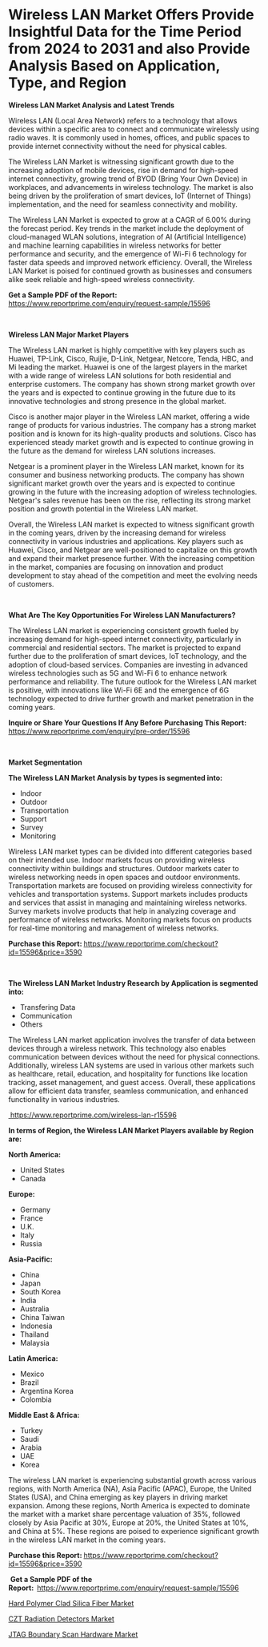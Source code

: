 <p><h1>Wireless LAN Market Offers Provide Insightful Data for the Time Period from 2024 to 2031 and also Provide Analysis Based on Application, Type, and Region</h1></p><p><strong>Wireless LAN Market Analysis and Latest Trends</strong></p>
<p><p>Wireless LAN (Local Area Network) refers to a technology that allows devices within a specific area to connect and communicate wirelessly using radio waves. It is commonly used in homes, offices, and public spaces to provide internet connectivity without the need for physical cables.</p><p>The Wireless LAN Market is witnessing significant growth due to the increasing adoption of mobile devices, rise in demand for high-speed internet connectivity, growing trend of BYOD (Bring Your Own Device) in workplaces, and advancements in wireless technology. The market is also being driven by the proliferation of smart devices, IoT (Internet of Things) implementation, and the need for seamless connectivity and mobility.</p><p>The Wireless LAN Market is expected to grow at a CAGR of 6.00% during the forecast period. Key trends in the market include the deployment of cloud-managed WLAN solutions, integration of AI (Artificial Intelligence) and machine learning capabilities in wireless networks for better performance and security, and the emergence of Wi-Fi 6 technology for faster data speeds and improved network efficiency. Overall, the Wireless LAN Market is poised for continued growth as businesses and consumers alike seek reliable and high-speed wireless connectivity.</p></p>
<p><strong>Get a Sample PDF of the Report:&nbsp;</strong> <a href="https://www.reportprime.com/enquiry/request-sample/15596">https://www.reportprime.com/enquiry/request-sample/15596</a></p>
<p>&nbsp;</p>
<p><strong>Wireless LAN Major Market Players</strong></p>
<p><p>The Wireless LAN market is highly competitive with key players such as Huawei, TP-Link, Cisco, Ruijie, D-Link, Netgear, Netcore, Tenda, HBC, and Mi leading the market. Huawei is one of the largest players in the market with a wide range of wireless LAN solutions for both residential and enterprise customers. The company has shown strong market growth over the years and is expected to continue growing in the future due to its innovative technologies and strong presence in the global market.</p><p>Cisco is another major player in the Wireless LAN market, offering a wide range of products for various industries. The company has a strong market position and is known for its high-quality products and solutions. Cisco has experienced steady market growth and is expected to continue growing in the future as the demand for wireless LAN solutions increases.</p><p>Netgear is a prominent player in the Wireless LAN market, known for its consumer and business networking products. The company has shown significant market growth over the years and is expected to continue growing in the future with the increasing adoption of wireless technologies. Netgear's sales revenue has been on the rise, reflecting its strong market position and growth potential in the Wireless LAN market.</p><p>Overall, the Wireless LAN market is expected to witness significant growth in the coming years, driven by the increasing demand for wireless connectivity in various industries and applications. Key players such as Huawei, Cisco, and Netgear are well-positioned to capitalize on this growth and expand their market presence further. With the increasing competition in the market, companies are focusing on innovation and product development to stay ahead of the competition and meet the evolving needs of customers.</p></p>
<p>&nbsp;</p>
<p><strong>What Are The Key Opportunities For Wireless LAN Manufacturers?</strong></p>
<p><p>The Wireless LAN market is experiencing consistent growth fueled by increasing demand for high-speed internet connectivity, particularly in commercial and residential sectors. The market is projected to expand further due to the proliferation of smart devices, IoT technology, and the adoption of cloud-based services. Companies are investing in advanced wireless technologies such as 5G and Wi-Fi 6 to enhance network performance and reliability. The future outlook for the Wireless LAN market is positive, with innovations like Wi-Fi 6E and the emergence of 6G technology expected to drive further growth and market penetration in the coming years.</p></p>
<p><strong>Inquire or Share Your Questions If Any Before Purchasing This Report:</strong> <a href="https://www.reportprime.com/enquiry/pre-order/15596">https://www.reportprime.com/enquiry/pre-order/15596</a></p>
<p>&nbsp;</p>
<p><strong>Market Segmentation</strong></p>
<p><strong>The Wireless LAN Market Analysis by types is segmented into:</strong></p>
<p><ul><li>Indoor</li><li>Outdoor</li><li>Transportation</li><li>Support</li><li>Survey</li><li>Monitoring</li></ul></p>
<p><p>Wireless LAN market types can be divided into different categories based on their intended use. Indoor markets focus on providing wireless connectivity within buildings and structures. Outdoor markets cater to wireless networking needs in open spaces and outdoor environments. Transportation markets are focused on providing wireless connectivity for vehicles and transportation systems. Support markets includes products and services that assist in managing and maintaining wireless networks. Survey markets involve products that help in analyzing coverage and performance of wireless networks. Monitoring markets focus on products for real-time monitoring and management of wireless networks.</p></p>
<p><strong>Purchase this Report:&nbsp;</strong><a href="https://www.reportprime.com/checkout?id=15596&price=3590">https://www.reportprime.com/checkout?id=15596&price=3590</a></p>
<p>&nbsp;</p>
<p><strong>The Wireless LAN Market Industry Research by Application is segmented into:</strong></p>
<p><ul><li>Transfering Data</li><li>Communication</li><li>Others</li></ul></p>
<p><p>The Wireless LAN market application involves the transfer of data between devices through a wireless network. This technology also enables communication between devices without the need for physical connections. Additionally, wireless LAN systems are used in various other markets such as healthcare, retail, education, and hospitality for functions like location tracking, asset management, and guest access. Overall, these applications allow for efficient data transfer, seamless communication, and enhanced functionality in various industries.</p></p>
<p><a href="https://www.reportprime.com/wireless-lan-r15596">&nbsp;https://www.reportprime.com/wireless-lan-r15596</a></p>
<p><strong>In terms of Region, the Wireless LAN Market Players available by Region are:</strong></p>
<p>
    <p> <strong> North America: </strong>
        <ul>
            <li>United States</li>
            <li>Canada</li>
        </ul>
        </p> 
    <p> <strong> Europe: </strong>
        <ul>
            <li>Germany</li>
            <li>France</li>
            <li>U.K.</li>
            <li>Italy</li>
            <li>Russia</li>
        </ul>
        </p> 
    <p> <strong> Asia-Pacific: </strong>
        <ul>
            <li>China</li>
            <li>Japan</li>
            <li>South Korea</li>
            <li>India</li>
            <li>Australia</li>
            <li>China Taiwan</li>
            <li>Indonesia</li>
            <li>Thailand</li>
            <li>Malaysia</li>
        </ul>
        </p> 
    <p> <strong> Latin America: </strong>
        <ul>
            <li>Mexico</li>
            <li>Brazil</li>
            <li>Argentina Korea</li>
            <li>Colombia</li>
        </ul>
        </p> 
    <p> <strong> Middle East & Africa: </strong>
        <ul>
            <li>Turkey</li>
            <li>Saudi</li>
            <li>Arabia</li>
            <li>UAE</li>
            <li>Korea</li>
        </ul>
    </p>
    </p>
<p><p>The wireless LAN market is experiencing substantial growth across various regions, with North America (NA), Asia Pacific (APAC), Europe, the United States (USA), and China emerging as key players in driving market expansion. Among these regions, North America is expected to dominate the market with a market share percentage valuation of 35%, followed closely by Asia Pacific at 30%, Europe at 20%, the United States at 10%, and China at 5%. These regions are poised to experience significant growth in the wireless LAN market in the coming years.</p></p>
<p><strong>Purchase this Report: </strong><a href="https://www.reportprime.com/checkout?id=15596&price=3590">https://www.reportprime.com/checkout?id=15596&price=3590</a></p>
<p>&nbsp;<strong>Get a Sample PDF of the Report:&nbsp;&nbsp;</strong><a href="https://www.reportprime.com/enquiry/request-sample/15596">https://www.reportprime.com/enquiry/request-sample/15596</a></p>
<p><strong></strong></p>
<p><p><a href="https://cautious-neon-760.notion.site/Hard-Polymer-Clad-Silica-Fiber-Market-Analysis-and-Sze-Forecasted-for-period-from-2024-to-2031-cab526e112634abb81f2898cd52eeef9">Hard Polymer Clad Silica Fiber Market</a></p><p><a href="https://spotless-saver-8fd.notion.site/CZT-Radiation-Detectors-Market-Size-Market-Outlook-and-Market-Forecast-2024-to-2031-d49d69396aeb414b9dfe18b56c8a1263">CZT Radiation Detectors Market</a></p><p><a href="https://frill-swim-3cd.notion.site/JTAG-Boundary-Scan-Hardware-Market-Size-Reveals-the-Best-Marketing-Channels-In-Global-Industry-a6f1fae2586649efa33048044fedfa20">JTAG Boundary Scan Hardware Market</a></p></p>